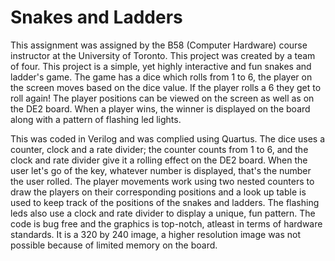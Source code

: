 # Snakes and Ladders

This assignment was assigned by the B58 (Computer Hardware) course instructor at the University of Toronto. This project was created by a team of four. This project is a simple, yet highly interactive and fun snakes and ladder's game. The game has a dice which rolls from 1 to 6, the player on the screen moves based on the dice value. If the player rolls a 6 they get to roll again! The player positions can be viewed on the screen as well as on the DE2 board. When a player wins, the winner is displayed on the board along with a pattern of flashing led lights. 

This was coded in Verilog and was complied using Quartus. The dice uses a counter, clock and a rate divider; the counter counts from 1 to 6, and the clock and rate divider give it a rolling effect on the DE2 board. When the user let's go of the key, whatever number is displayed, that's the number the user rolled. The player movements work using two nested counters to draw the players on their corresponding positions and a look up table is used to keep track of the positions of the snakes and ladders. The flashing leds also use a clock and rate divider to display a unique, fun pattern. The code is bug free and the graphics is top-notch, atleast in terms of hardware standards. It is a 320 by 240 image, a higher resolution image was not possible because of limited memory on the board.
